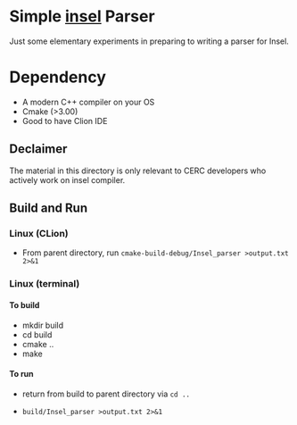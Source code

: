 # Simple [insel](https://www.insel.eu/en/) Parser 

Just some elementary experiments in preparing to writing a parser for Insel.

# Dependency
* A modern C++ compiler on your OS
* Cmake (>3.00)
* Good to have Clion IDE

## Declaimer

The material in this directory is only relevant to CERC developers who actively work on insel compiler.

## Build and Run 

### Linux (CLion)

* From parent directory, run `cmake-build-debug/Insel_parser >output.txt 2>&1`

### Linux (terminal)

#### To build

* mkdir build
* cd build
* cmake ..
* make

#### To run

* return from build to parent directory via `cd ..`

* `build/Insel_parser >output.txt 2>&1`


